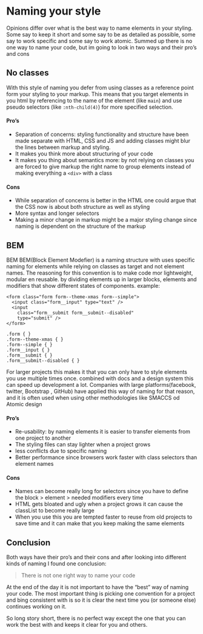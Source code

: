 # Naming your style

Opinions differ over what is the best way to name elements in your styling.
Some say to keep it short and some say to be as detailed as possible, some say to work specific and some say to work atomic.
Summed up there is no one way to name your code, but im going to look in two ways and their pro’s and cons

## No classes
With this style of naming you defer from using classes as a reference point form your styling to your markup. This means that you target elements in you html by referencing to the name of the element (like ```main```) and use pseudo selectors (like ```:nth-child(4)```) for more specified selection.


#### Pro’s
- Separation of concerns: styling functionality and structure have been made separate with HTML, CSS and JS and adding classes might blur the lines between markup and styling.
- It makes you think more about structuring of your code
- It makes you thing about semantics more: by not relying on classes you are forced to give markup the right name to group elements instead of making everything a ```<div>``` with a class

#### Cons
- While separation of concerns is better in the HTML one could argue that the CSS now is about both structure as well as styling
- More syntax and longer selectors
- Making a minor change in markup might be a major styling change since naming is dependent on the structure of the markup

## BEM
BEM
BEM(Block Element Modefier) is a naming structure with uses specific naming for elements while relying on classes as target and not element names.
The reasoning for this convention is to make code mor lightweight, modular en reusable. by dividing elements up in larger blocks, elements and modifiers that show different states of components.
example:
```
<form class="form form--theme-xmas form--simple">
  <input class="form__input" type="text" />
  <input
    class="form__submit form__submit--disabled"
    type="submit" />
</form>
```
```
.form { }
.form--theme-xmas { }
.form--simple { }
.form__input { }
.form__submit { }
.form__submit--disabled { }
```
For larger projects this makes it that you can only have to style elements  you use multiple times once. combined with docs and a design system this can speed up development a lot.
Companies with large platforms(facebook, twitter, Bootstrap , GitHub) have applied this way of naming for that reason, and it is often used when using other methodologies like SMACCS od Atomic design

#### Pro’s
- Re-usability: by naming elements it is easier to transfer elements from one project to another
- The styling files can stay lighter when a project grows
- less conflicts due to specific naming
- Better performance since browsers work faster with class selectors than element names

#### Cons
- Names can become really long for selectors since you have to define the block > element > needed modifiers every time
- HTML gets bloated and ugly when a project grows it can cause the classList to become really large
- When you use this you are tempted faster to reuse from old projects to save time and it can make that you keep making the same elements


## Conclusion
Both ways have their pro’s and their cons and after looking into different kinds of naming I found one conclusion: 
> There is not one right way to name your code

At the end of the day it is not important to have the “best” way of naming your code. The most important thing is picking one convention for a project and bing consistent with is so it is clear the next time you (or someone else) continues working on it.

So long story short, there is no perfect way except the one that you can work the best with and keeps it clear for you and others.
